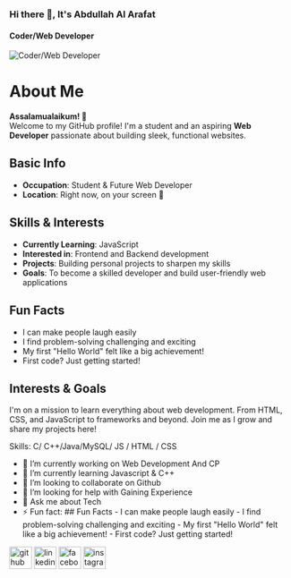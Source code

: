 ### Hi there 👋, It's Abdullah Al Arafat
#### Coder/Web Developer
![Coder/Web Developer](https://scontent.fdac138-1.fna.fbcdn.net/v/t39.30808-6/431663895_3350458598584559_6174519911591650071_n.jpg?_nc_cat=100&ccb=1-7&_nc_sid=a5f93a&_nc_ohc=_u9uukaWfx0Q7kNvgFaniEZ&_nc_zt=23&_nc_ht=scontent.fdac138-1.fna&_nc_gid=A8hI4v-vqFOWjtM3Ry6NZ4o&oh=00_AYDsWjZVQ3OJriKh_qFG9adweZ_WF25ea_EprsZLa1kRGg&oe=6719A16F)

# About Me

**Assalamualaikum! 👋**  
Welcome to my GitHub profile! I'm a student and an aspiring **Web Developer** passionate about building sleek, functional websites.

## Basic Info
- **Occupation**: Student & Future Web Developer
- **Location**: Right now, on your screen 📱

## Skills & Interests
- **Currently Learning**: JavaScript
- **Interested in**: Frontend and Backend development
- **Projects**: Building personal projects to sharpen my skills
- **Goals**: To become a skilled developer and build user-friendly web applications
## Fun Facts
- I can make people laugh easily
- I find problem-solving  challenging and exciting
- My first "Hello World"  felt like a big achievement!
- First code? Just getting started!

## Interests & Goals
I'm on a mission to learn everything about web development. From HTML, CSS, and JavaScript to frameworks and beyond. Join me as I grow and share my projects here!


Skills: C/ C++/Java/MySQL/ JS / HTML / CSS

- 🔭 I’m currently working on Web Development And CP 
- 🌱 I’m currently learning Javascript & C++ 
- 👯 I’m looking to collaborate on Github 
- 🤔 I’m looking for help with Gaining Experience  
- 💬 Ask me about Tech 
- ⚡ Fun fact: ## Fun Facts - I can make people laugh easily - I find problem-solving  challenging and exciting - My first "Hello World"  felt like a big achievement! - First code? Just getting started! 

[<img src='https://cdn.jsdelivr.net/npm/simple-icons@3.0.1/icons/github.svg' alt='github' height='40'>](https://github.com/HASTAR17)  [<img src='https://cdn.jsdelivr.net/npm/simple-icons@3.0.1/icons/linkedin.svg' alt='linkedin' height='40'>](https://www.linkedin.com/in/hastar17/)  [<img src='https://cdn.jsdelivr.net/npm/simple-icons@3.0.1/icons/facebook.svg' alt='facebook' height='40'>](https://www.facebook.com/HASTAR17)  [<img src='https://cdn.jsdelivr.net/npm/simple-icons@3.0.1/icons/instagram.svg' alt='instagram' height='40'>](https://www.instagram.com/a.a.arafat/)  


